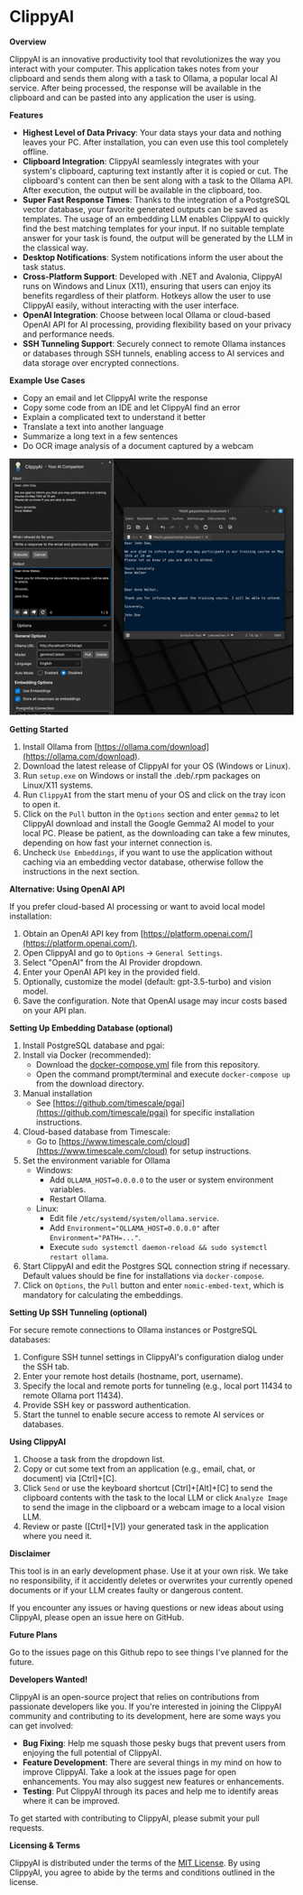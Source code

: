 **ClippyAI**
================

**Overview**

ClippyAI is an innovative productivity tool that revolutionizes the way you interact with your computer. This
application takes notes from your clipboard and sends them along with a task to Ollama, a popular local AI service.
After being processed, the response will be available in the clipboard and can be pasted into any application the user is using.

**Features**

* **Highest Level of Data Privacy**: Your data stays your data and nothing leaves your PC. After installation, you can
even use this tool completely offline.
* **Clipboard Integration**: ClippyAI seamlessly integrates with your system's clipboard, capturing text instantly
after it is copied or cut. The clipboard's content can then be sent along with a task to the Ollama API. After execution, the output will be available in the clipboard, too.
* **Super Fast Response Times**: Thanks to the integration of a PostgreSQL vector database, your favorite generated outputs can be saved as templates. The usage of an embedding LLM enables ClippyAI to quickly find the best matching templates for your input. If no suitable template answer for your task is found, the output will be generated by the LLM in the classical way.  
* **Desktop Notifications**: System notifications inform the user about the task status.
* **Cross-Platform Support**: Developed with .NET and Avalonia, ClippyAI runs on Windows and Linux (X11), ensuring that users can enjoy its benefits regardless of their platform. Hotkeys allow the user to use ClippyAI easily, without interacting with the user interface.
* **OpenAI Integration**: Choose between local Ollama or cloud-based OpenAI API for AI processing, providing flexibility based on your privacy and performance needs.
* **SSH Tunneling Support**: Securely connect to remote Ollama instances or databases through SSH tunnels, enabling access to AI services and data storage over encrypted connections.

**Example Use Cases**

* Copy an email and let ClippyAI write the response
* Copy some code from an IDE and let ClippyAI find an error
* Explain a complicated text to understand it better
* Translate a text into another language
* Summarize a long text in a few sentences
* Do OCR image analysis of a document captured by a webcam

![Clippy Example Screenshot](./Images/clippy.png)

**Getting Started**

1. Install Ollama from [https://ollama.com/download](https://ollama.com/download).
2. Download the latest release of ClippyAI for your OS (Windows or Linux).
3. Run `setup.exe` on Windows or install the .deb/.rpm packages on Linux/X11 systems.
4. Run `ClippyAI` from the start menu of your OS and click on the tray icon to open it.
5. Click on the `Pull` button in the `Options` section and enter `gemma2` to let ClippyAI download and install the Google Gemma2 AI model to your local PC. Please be patient, as the downloading can take a few minutes, depending on how fast your internet connection is.
6. Uncheck `Use Embeddings`, if you want to use the application without caching via an embedding vector database, otherwise follow the instructions in the next section.

**Alternative: Using OpenAI API**

If you prefer cloud-based AI processing or want to avoid local model installation:
1. Obtain an OpenAI API key from [https://platform.openai.com/](https://platform.openai.com/).
2. Open ClippyAI and go to `Options` → `General Settings`.
3. Select "OpenAI" from the AI Provider dropdown.
4. Enter your OpenAI API key in the provided field.
5. Optionally, customize the model (default: gpt-3.5-turbo) and vision model.
6. Save the configuration. Note that OpenAI usage may incur costs based on your API plan.

**Setting Up Embedding Database (optional)**
1. Install PostgreSQL database and pgai:
  1. Install via Docker (recommended):
      - Download the [docker-compose.yml](https://github.com/MrDoe/ClippyAI/blob/main/ClippyAI/Docker/docker-compose.yml) file from this repository.
      - Open the command prompt/terminal and execute `docker-compose up` from the download directory.
  2. Manual installation
      - See [https://github.com/timescale/pgai](https://github.com/timescale/pgai) for specific installation instructions.
  3. Cloud-based database from Timescale:
      - Go to [https://www.timescale.com/cloud](https://www.timescale.com/cloud) for setup instructions.
2. Set the environment variable for Ollama
    - Windows:
        - Add `OLLAMA_HOST=0.0.0.0` to the user or system environment variables.
        - Restart Ollama.
    - Linux:
        - Edit file `/etc/systemd/system/ollama.service`.
        - Add `Environment="OLLAMA_HOST=0.0.0.0"` after `Environment="PATH=..."`.
        - Execute `sudo systemctl daemon-reload && sudo systemctl restart ollama`.
3. Start ClippyAI and edit the Postgres SQL connection string if necessary. Default values should be fine for installations via `docker-compose`.
4. Click on `Options`, the `Pull` button and enter `nomic-embed-text`, which is mandatory for calculating the embeddings.

**Setting Up SSH Tunneling (optional)**

For secure remote connections to Ollama instances or PostgreSQL databases:
1. Configure SSH tunnel settings in ClippyAI's configuration dialog under the SSH tab.
2. Enter your remote host details (hostname, port, username).
3. Specify the local and remote ports for tunneling (e.g., local port 11434 to remote Ollama port 11434).
4. Provide SSH key or password authentication.
5. Start the tunnel to enable secure access to remote AI services or databases.

**Using ClippyAI**

1. Choose a task from the dropdown list.
2. Copy or cut some text from an application (e.g., email, chat, or document) via [Ctrl]+[C].
3. Click `Send` or use the keyboard shortcut [Ctrl]+[Alt]+[C] to send the clipboard contents with the task to the local LLM or
   click `Analyze Image` to send the image in the clipboard or a webcam image to a local vision LLM.
4. Review or paste ([Ctrl]+[V]) your generated task in the application where you need it.

**Disclaimer**

This tool is in an early development phase. Use it at your own risk. We take no responsibility, if it accidently deletes or overwrites your currently opened documents or if your LLM creates faulty or dangerous content.

If you encounter any issues or having questions or new ideas about using ClippyAI, please open an issue here on GitHub.

**Future Plans**

Go to the issues page on this Github repo to see things I've planned for the future.

**Developers Wanted!**

ClippyAI is an open-source project that relies on contributions from passionate developers like you. If you're interested in joining the ClippyAI community and contributing to its development, here are some ways you can get
involved:

* **Bug Fixing**: Help me squash those pesky bugs that prevent users from enjoying the full potential of ClippyAI.
* **Feature Development**: There are several things in my mind on how to improve ClippyAI. Take a look at the issues page for open enhancements. You may also suggest new features or enhancements.
* **Testing**: Put ClippyAI through its paces and help me to identify areas where it can be improved.

To get started with contributing to ClippyAI, please submit your pull requests.

**Licensing & Terms**

ClippyAI is distributed under the terms of the [MIT License](/LICENSE.md). By using ClippyAI, you agree to abide by
the terms and conditions outlined in the license.

